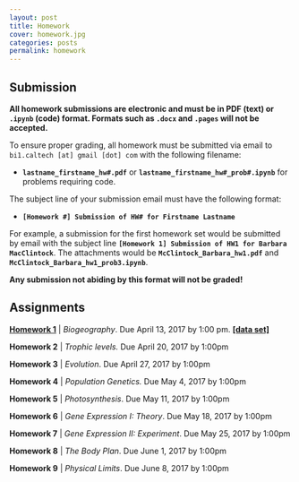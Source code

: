 ```yaml
---
layout: post
title: Homework
cover: homework.jpg
categories: posts
permalink: homework
---
```


## Submission
**All homework submissions are electronic and must be
in PDF (text) or `.ipynb` (code) format. Formats such as `.docx` and `.pages`
will not be accepted.**

To ensure proper grading, all homework must be submitted via email to `bi1.caltech [at] gmail [dot] com` with the following filename:

  * **`lastname_firstname_hw#.pdf`** or **`lastname_firstname_hw#_prob#.ipynb`** for
  problems requiring code.

The subject line of your submission email must have the following format:

  * **`[Homework #] Submission of HW# for Firstname Lastname`**

For example, a submission for the first homework set would be submitted by email with the subject line **`[Homework 1] Submission of HW1 for Barbara MacClintock`**. The attachments would be **`McClintock_Barbara_hw1.pdf`** and **`McClintock_Barbara_hw1_prob3.ipynb`**.

**Any submission not abiding by this format will not be graded!**

## Assignments
 **[Homework 1](http://www.rpgroup.caltech.edu/courses/bi1_2017/homework/hw1_biogeography_Sp2017.pdf)** \| *Biogeography*. Due April 13, 2017  by 1:00 pm. [**\[data set\]**](http://www.rpgroup.caltech.edu/courses/bi1_2017/data/hw1_dataset.zip)

 **Homework 2** \| *Trophic levels.* Due April 20, 2017  by 1:00pm

 **Homework 3** \| *Evolution*. Due April 27, 2017  by 1:00pm

 **Homework 4** \| *Population Genetics.* Due May 4, 2017  by 1:00pm

 **Homework 5** \| *Photosynthesis*. Due May 11, 2017  by 1:00pm

 **Homework 6** \| *Gene Expression I: Theory*. Due May 18, 2017  by 1:00pm

 **Homework 7** \| *Gene Expression II: Experiment*. Due May 25, 2017  by 1:00pm

 **Homework 8** \| *The Body Plan*. Due June 1, 2017  by 1:00pm

 **Homework 9** \| *Physical Limits*. Due June 8, 2017  by 1:00pm
